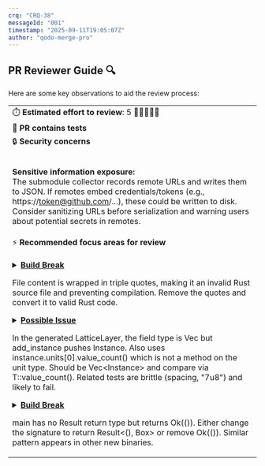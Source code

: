 ```yaml
---
crq: "CRQ-38"
messageId: "001"
timestamp: "2025-09-11T19:05:07Z"
author: "qodo-merge-pro"
---
```


## PR Reviewer Guide 🔍

Here are some key observations to aid the review process:

<table>
<tr><td>⏱️&nbsp;<strong>Estimated effort to review</strong>: 5 🔵🔵🔵🔵🔵</td></tr>
<tr><td>🧪&nbsp;<strong>PR contains tests</strong></td></tr>
<tr><td>🔒&nbsp;<strong>Security concerns</strong><br><br>

<strong>Sensitive information exposure:</strong><br> The submodule collector records remote URLs and writes them to JSON. If remotes embed credentials/tokens (e.g., https://token@github.com/...), these could be written to disk. Consider sanitizing URLs before serialization and warning users about potential secrets in remotes.</td></tr>
<tr><td>⚡&nbsp;<strong>Recommended focus areas for review</strong><br><br>

<details><summary><a href='https://github.com/meta-introspector/git-submodules-rs-nix/pull/19/files#diff-b8a48c02f53b75052bc23d20df7488207a5b86d7815d3fb29ef0b8b985553ab1R1-R148'><strong>Build Break</strong></a>

File content is wrapped in triple quotes, making it an invalid Rust source file and preventing compilation. Remove the quotes and convert it to valid Rust code.
</summary>

```rust
"""//! This program conceptually outlines a "Grand Unified Search" system in Rust.
//! It aims to demonstrate how a program could parse its own code, search for similar
//! programs within a vast repository (like 10k submodules), and interact with LLMs
//! for knowledge extraction, all within the framework of our defined lattice.

// NOTE: This is a conceptual outline. Actual implementation of semantic code parsing,
// LLM communication with currying/continuation, and deep submodule tool integration
// would require significant external libraries, complex logic, and a robust
// communication infrastructure, which are beyond the scope of this single file.

use std::fs;
use std::path::{Path, PathBuf};

// --- Conceptual Lattice Components ---
// These structs represent the theoretical elements of our lattice,
// which would be used to "address" and classify code patterns and knowledge.

#[derive(Debug, PartialEq, Eq, Hash, Clone)]
struct Predicate {
    name: String,
    // In Model 1, this is a bit (0 or 1) indicating presence/absence.
    // In higher layers, it could represent more complex values.
    value: u8,
}

#[derive(Debug, Clone)]
struct CodeLatticeAddress {
    // Example: A unique identifier for a code pattern or knowledge unit.
    // This would be derived from the lattice's structure (layer, n-gram, etc.).
    address_components: Vec<String>,
}

// --- Core Functionality Placeholders ---

/// Conceptually parses Rust code using `syn` to extract structural predicates.
/// In a real implementation, this would involve detailed AST traversal.
fn conceptual_syn_parse_and_extract_predicates(code: &str) -> Vec<Predicate> {
    println!("
[Conceptual Parsing] Analyzing code to extract predicates...");
    // Placeholder for actual `syn` parsing logic.
    // For demonstration, we'll just look for some keywords.
    let mut predicates = Vec::new();
    if code.contains("fn main") {
        predicates.push(Predicate { name: "has_main_function".to_string(), value: 1 });
    }
    if code.contains("struct") {
        predicates.push(Predicate { name: "defines_struct".to_string(), value: 1 });
    }
    if code.contains("impl") {
        predicates.push(Predicate { name: "has_impl_block".to_string(), value: 1 });
    }
    if code.contains("use std::") {
        predicates.push(Predicate { name: "uses_std_lib".to_string(), value: 1 });
    }
    println!("  Extracted {} conceptual predicates.", predicates.len());
    predicates
}

/// Conceptually queries an LLM for help or knowledge extraction.
/// In a real implementation, this would involve secure API calls,
/// prompt engineering, and response parsing.
fn conceptual_llm_query(query_text: &str, context_lattice_address: &CodeLatticeAddress) -> String {
    println!("
[Conceptual LLM Query] Asking LLM for help...");
    println!("  Query: "{}"", query_text);
    println!("  Context Lattice Address: {:?}", context_lattice_address);
    // Placeholder for LLM interaction.
    "LLM_RESPONSE: Based on your query and the lattice context, here's some conceptual knowledge."
        .to_string()
}

/// Conceptually interacts with the submodule tool to list/access repositories.
/// In a real implementation, this would involve executing shell commands
/// or using a Rust crate that wraps git submodule functionality.
fn conceptual_submodule_tool_list_repos() -> Vec<PathBuf> {
    println!("
[Conceptual Submodule Tool] Listing repositories...");
    // Placeholder for actual submodule tool interaction.
    // For demonstration, return a few dummy paths.
    vec![
        PathBuf::from("/data/data/com.termux.nix/files/home/pick-up-nix/source/github/meta-introspector/submodules/git_test_repo/src/main.rs"),
        PathBuf::from("/data/data/com.termux.nix/files/home/pick-up-nix/source/github/meta-introspector/submodules/report-analyzer-rs/src/main.rs"),
        PathBuf::from("/data/data/com.termux.nix/files/home/pick-up-nix/source/github/meta-introspector/submodules/src/program_self_description.rs"),
        PathBuf::from("/data/data/com.termux.nix/files/home/pick-up-nix/source/github/meta-introspector/submodules/src/meta_lattice_model.rs"),
    ]
}

/// The core search logic: reads its own code, extracts predicates,
/// and then searches other programs for similarity based on these predicates.
fn grand_unified_search() -> Result<(), Box<dyn std::error::Error>> {
    println!("--- Grand Unified Search Initiated ---");

    // Step 1: Self-parsing and predicate extraction
    println!("
[Step 1] Self-analysis: Parsing this program's own code.");
    let self_code_path = PathBuf::from(file!()); // Path to this source file
    let self_code = fs::read_to_string(&self_code_path)?;
    let self_predicates = conceptual_syn_parse_and_extract_predicates(&self_code);
    let self_lattice_address = CodeLatticeAddress {
        address_components: vec!["self_model".to_string(), "layer1".to_string()],
    };
    println!("  This program's conceptual predicates: {:?}", self_predicates);

    // Step 2: Search other programs in submodules
    println!("
[Step 2] Searching for similar programs in submodules.");
    let all_rust_files = conceptual_submodule_tool_list_repos(); // Get all Rust files (conceptual)

    for file_path in all_rust_files {
        if file_path == self_code_path {
            continue; // Skip self
        }

        println!("
  Analyzing: {:?}", file_path);
        let other_code = fs::read_to_string(&file_path)?;
        let other_predicates = conceptual_syn_parse_and_extract_predicates(&other_code);

        // Conceptual similarity check based on shared predicates
        let mut shared_count = 0;
        for self_p in &self_predicates {
            if other_predicates.contains(self_p) {
                shared_count += 1;
            }
        }

        if shared_count > 0 {
            println!("    -> Found {} shared predicates with {:?}. Considered similar.", shared_count, file_path);
            // Step 3: Conceptual LLM interaction for deeper insight
            let llm_response = conceptual_llm_query(
                &format!("Explain the core function of {:?} based on these predicates: {:?}", file_path, other_predicates),
                &self_lattice_address,
            );
            println!("    LLM Insight: {}", llm_response);
        } else {
            println!("    -> No shared conceptual predicates with {:?}. Not considered similar.", file_path);
        }
    }

    println!("
--- Grand Unified Search Concluded ---");
    Ok(())
}

fn main() -> Result<(), Box<dyn std::error::Error>> {
    grand_unified_search()
}
""

```

</details>

<details><summary><a href='https://github.com/meta-introspector/git-submodules-rs-nix/pull/19/files#diff-243854d89636db85a935fa955ee16fa44ea3ca7092902bc29701c3a825b0ba0aR108-R133'><strong>Possible Issue</strong></a>

In the generated LatticeLayer, the field type is Vec<T> but add_instance pushes Instance<T>. Also uses instance.units[0].value_count() which is not a method on the unit type. Should be Vec<Instance<T>> and compare via T::value_count(). Related tests are brittle (spacing, "7u8") and likely to fail.
</summary>

```rust
quote! {
    #[derive(Debug, Clone)]
    pub struct LatticeLayer<T: HasValueCount + std::fmt::Debug> {
        pub value_type: ValueType,
        pub instances: Vec<T>,
    }

    impl<T: HasValueCount + std::fmt::Debug> LatticeLayer<T> {
        pub fn new(value_type: ValueType) -> Self {
            Self { value_type, instances: Vec::new() }
        }

        pub fn add_instance(&mut self, instance: Instance<T>) {
            assert_eq!(instance.units[0].value_count(), self.value_type.count(),
                       "Instance unit value count must match layer's value type");
            self.instances.push(instance);
        }

        pub fn describe(&self) {
            println!("\n--- Lattice Layer: {:?} (k={}) ---", self.value_type, self.value_type.count());
            for instance in &self.instances {
                instance.describe();
            }
        }
    }
}

```

</details>

<details><summary><a href='https://github.com/meta-introspector/git-submodules-rs-nix/pull/19/files#diff-d4b10dc90da2ebd2e54c216c08faf398915f797cc4bf2e94185cd40832762c62R136-R209'><strong>Build Break</strong></a>

main has no Result return type but returns Ok(()). Either change the signature to return Result<(), Box<dyn std::error::Error>> or remove Ok(()). Similar pattern appears in other new binaries.
</summary>

```rust
fn main() {
    println!("\n--- Lattice Mapper Application ---");

    // 1. Define a conceptual pre-generated lattice structure
    // In a real scenario, this would involve reading the directory structure
    // created by `lattice_structure_generator` and parsing its definitions.
    println!("\n[Conceptual] Assuming a lattice structure has been pre-generated in `generated_lattice_structure/`");
    println!("This structure defines the 'bins' or 'addresses' for our code.");

    // For demonstration, we'll use a simplified representation of the lattice's 'bins'
    // based on the predicates that define the instances in `lattice_structure_generator`.
    let lattice_bins: HashMap<String, Vec<String>> = [
        ("layer_k_2/instance_0".to_string(), vec!["rust", "async"]),
        ("layer_k_2/instance_1".to_string(), vec!["python", "data"]),
        ("layer_k_3/instance_0".to_string(), vec!["javascript", "frontend"]),
        ("layer_k_3/instance_1".to_string(), vec!["c++", "game"]),
    ].iter().cloned().collect();

    // 2. Define a set of mock existing code (similar to repo_search_simulator.rs)
    let mock_existing_code: HashMap<String, String> = [
        ("my_rust_async_lib".to_string(), "This Rust library uses async features.".to_string()),
        ("python_data_script".to_string(), "A Python script for data processing.".to_string()),
        ("js_ui_framework".to_string(), "A JavaScript framework for building UIs.".to_string()),
        ("cpp_game_engine".to_string(), "A C++ engine for 3D games.".to_string()),
        ("another_rust_tool".to_string(), "Another Rust tool, but without async.".to_string()),
        ("generic_text_file".to_string(), "This is just some text.".to_string()),
    ].iter().cloned().collect();

    // 3. Define a global set of predicates for analysis
    let global_predicates = vec!["rust", "python", "javascript", "c++", "async", "data", "frontend", "game", "tool", "text"];
    let classifier = PredicateClassifier::new(global_predicates.iter().map(|&s| s).collect());

    println!("\n--- Mapping Existing Code into the Lattice ---");
    for (code_id, code_content) in &mock_existing_code {
        let code_predicates = classifier.extract_word_predicates(code_content);
        println!("\n  Analyzing code: '{}' (Predicates: {:?})", code_id, code_predicates);

        let mut best_match_bin: Option<String> = None;
        let mut max_shared_predicates = 0;

        for (bin_path, bin_predicates_str) in &lattice_bins {
            let bin_classifier = PredicateClassifier::new(bin_predicates_str.iter().map(|s| s.as_str()).collect());
            let bin_predicates = bin_classifier.extract_word_predicates(bin_predicates_str.join(" ").as_str());

            let mut shared_count = 0;
            for i in 0..code_predicates.len() {
                if code_predicates[i].0 && bin_predicates[i].0 {
                    shared_count += 1;
                }
            }

            if shared_count > max_shared_predicates {
                max_shared_predicates = shared_count;
                best_match_bin = Some(bin_path.clone());
            }
        }

        match best_match_bin {
            Some(bin) => {
                println!("    -> Mapped to lattice bin: {} (Shared predicates: {})", bin, max_shared_predicates);
                println!("       (Conceptually, '{}' would be placed in `generated_lattice_structure/{}`)", code_id, bin);
            },
            None => {
                println!("    -> No suitable lattice bin found for '{}'.", code_id);
            }
        }
    }

    println!("\n--- Lattice Mapping Concluded ---");
    println!("This program conceptually demonstrates the 'generate and then match' process,");
    println!("where existing code is classified and mapped into a pre-generated lattice structure.");

    Ok(())
}

```

</details>

</td></tr>
</table>
